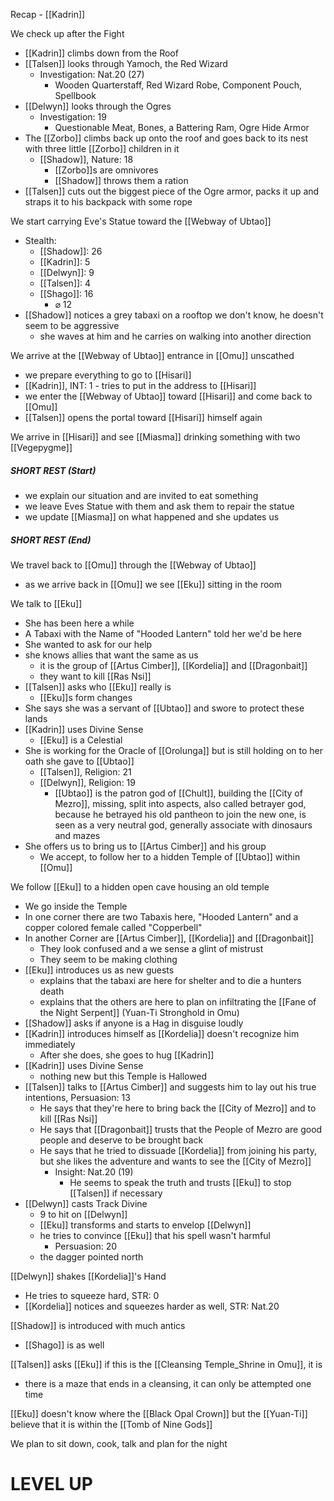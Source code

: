 Recap - [[Kadrin]]

We check up after the Fight
- [[Kadrin]] climbs down from the Roof
- [[Talsen]] looks through Yamoch, the Red Wizard
	- Investigation: Nat.20 (27)
		- Wooden Quarterstaff, Red Wizard Robe, Component Pouch, Spellbook
- [[Delwyn]] looks through the Ogres
	- Investigation: 19
		- Questionable Meat, Bones, a Battering Ram, Ogre Hide Armor
- The [[Zorbo]] climbs back up onto the roof and goes back to its nest with three little [[Zorbo]] children in it
	- [[Shadow]], Nature: 18
		- [[Zorbo]]s are omnivores
		- [[Shadow]] throws them a ration
- [[Talsen]] cuts out the biggest piece of the Ogre armor, packs it up and straps it to his backpack with some rope

We start carrying Eve's Statue toward the [[Webway of Ubtao]]
- Stealth:
	- [[Shadow]]: 26
	- [[Kadrin]]: 5
	- [[Delwyn]]: 9
	- [[Talsen]]: 4
	- [[Shago]]: 16
		- ⌀ 12
- [[Shadow]] notices a grey tabaxi on a rooftop we don't know, he doesn't seem to be aggressive
	- she waves at him and he carries on walking into another direction

We arrive at the [[Webway of Ubtao]] entrance in [[Omu]] unscathed
- we prepare everything to go to [[Hisari]]
- [[Kadrin]], INT: 1 - tries to put in the address to [[Hisari]]
- we enter the [[Webway of Ubtao]] toward [[Hisari]] and come back to [[Omu]]
- [[Talsen]] opens the portal  toward [[Hisari]] himself again

We arrive in [[Hisari]] and see [[Miasma]] drinking something with two [[Vegepygme]]

##### SHORT REST (Start)
- we explain our situation and are invited to eat something
- we leave Eves Statue with them and ask them to repair the statue
- we update [[Miasma]] on what happened and she updates us
##### SHORT REST (End)

We travel back to [[Omu]] through the [[Webway of Ubtao]]
- as we arrive back in [[Omu]] we see [[Eku]] sitting in the room

We talk to [[Eku]]
- She has been here a while
- A Tabaxi with the Name of "Hooded Lantern" told her we'd be here
- She wanted to ask for our help
- she knows allies that want the same as us
	- it is the group of [[Artus Cimber]], [[Kordelia]] and [[Dragonbait]]
	- they want to kill [[Ras Nsi]]
- [[Talsen]] asks who [[Eku]] really is
	- [[Eku]]s form changes
- She says she was a servant of [[Ubtao]] and swore to protect these lands
- [[Kadrin]] uses Divine Sense
	- [[Eku]] is a Celestial
- She is working for the Oracle of [[Orolunga]] but is still holding on to her oath she gave to [[Ubtao]]
	- [[Talsen]], Religion: 21
	- [[Delwyn]], Religion: 19
		- [[Ubtao]] is the patron god of [[Chult]], building the [[City of Mezro]], missing, split into aspects, also called betrayer god, because he betrayed his old pantheon to join the new one, is seen as a very neutral god, generally associate with dinosaurs and mazes
- She offers us to bring us to [[Artus Cimber]] and his group
	- We accept, to follow her to a hidden Temple of [[Ubtao]] within [[Omu]]

We follow [[Eku]] to a hidden open cave housing an old temple
- We go inside the Temple
- In one corner there are two Tabaxis here, "Hooded Lantern" and a copper colored female called "Copperbell"
- In another Corner are [[Artus Cimber]], [[Kordelia]] and [[Dragonbait]]
	- They look confused and a we sense a glint of mistrust
	- They seem to be making clothing
- [[Eku]] introduces us as new guests
	- explains that the tabaxi are here for shelter and to die a hunters death
	- explains that the others are here to plan on infiltrating the [[Fane of the Night Serpent]] (Yuan-Ti Stronghold in Omu)
- [[Shadow]] asks if anyone is a Hag in disguise loudly
- [[Kadrin]] introduces himself as [[Kordelia]] doesn't recognize him immediately
	- After she does, she goes to hug [[Kadrin]]
- [[Kadrin]] uses Divine Sense
	- nothing new but this Temple is Hallowed
- [[Talsen]] talks to [[Artus Cimber]] and suggests him to lay out his true intentions, Persuasion: 13
	- He says that they're here to bring back the [[City of Mezro]] and to kill [[Ras Nsi]]
	- He says that [[Dragonbait]] trusts that the People of Mezro are good people and deserve to be brought back
	- He says that he tried to dissuade [[Kordelia]] from joining his party, but she likes the adventure and wants to see the [[City of Mezro]]
		- Insight: Nat.20 (19)
			- He seems to speak the truth and trusts [[Eku]] to stop [[Talsen]] if necessary
- [[Delwyn]] casts Track Divine
	- 9 to hit on [[Delwyn]]
	- [[Eku]] transforms and starts to envelop [[Delwyn]]
	- he tries to convince [[Eku]] that his spell wasn't harmful
		- Persuasion: 20
	- the dagger pointed north

[[Delwyn]] shakes [[Kordelia]]'s Hand
- He tries to squeeze hard, STR: 0
- [[Kordelia]] notices and squeezes harder as well, STR: Nat.20

[[Shadow]] is introduced with much antics
- [[Shago]] is as well

[[Talsen]] asks [[Eku]] if this is the [[Cleansing Temple_Shrine in Omu]], it is
- there is a maze that ends in a cleansing, it can only be attempted one time

[[Eku]] doesn't know where the [[Black Opal Crown]] but the [[Yuan-Ti]] believe that it is within the [[Tomb of Nine Gods]]

We plan to sit down, cook, talk and plan for the night

# LEVEL UP